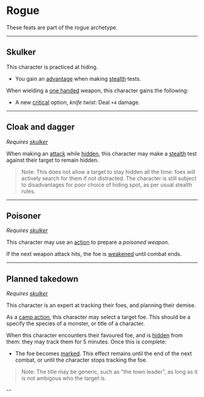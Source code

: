 # Rogue

These feats are part of the rogue archetype.

---
## Skulker

This character is practiced at hiding.
 - You gain an [advantage](../rolls.md#advantage) when making [stealth](../skills.md#stealth) tests.

When wielding a [one handed](../weapons.md#1-handed) weapon, this character gains the following:
  - A new [critical](rolls.md#criticals) option, *knife twist*: Deal `+4` damage.

---
## Cloak and dagger
*Requires [skulker](#skulker)*

When making an [attack](../rolls.md#attacks) while [hidden](../statuses.md#hidden), this character may make a [stealth](../skills.md#stealth) test against their target to remain hidden.

> Note: This does not allow a target to stay hidden all the time: foes will actively search for them if not distracted.
> The character is still subject to disadvantages for poor choice of hiding spot, as per usual stealth rules.

---
## Poisoner
*Requires [skulker](#skulker)*

This character may use an [action](../actions.md#actions) to prepare a *poisoned weapon*.

If the next weapon attack hits, the foe is [weakened](..\statuses.md#weakened) until combat ends.

---
## Planned takedown
*Requires [skulker](#skulker)*

This character is an expert at tracking their foes, and planning their demise.

As a [camp action](../camping.md#camp-action), this character may select a target foe. This should be a specify the species of a monster, or title of a character.

When this character encounters their favoured foe, and is [hidden](../statuses.md#hidden) from them: they may track them for 5 minutes. Once this is complete:
 - The foe becomes [marked](../statuses.md#marked). This effect remains until the end of the next combat, or until the character stops tracking the foe.

> Note: The title may be generic, such as "the town leader", as long as it is not ambigous who the target is.

--